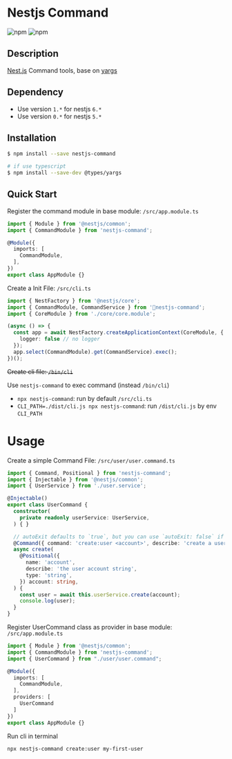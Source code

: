 # Nestjs Command

![npm](https://img.shields.io/npm/v/nestjs-command)
![npm](https://img.shields.io/npm/dw/nestjs-command)

## Description

[Nest.js](https://github.com/nestjs/nest) Command tools, base on [yargs](https://github.com/yargs/yargs)

## Dependency
- Use version `1.*` for nestjs `6.*`
- Use version `0.*` for nestjs `5.*`

## Installation

```bash
$ npm install --save nestjs-command

# if use typescript
$ npm install --save-dev @types/yargs
```

## Quick Start

Register the command module in base module: `/src/app.module.ts`

```ts
import { Module } from '@nestjs/common';
import { CommandModule } from 'nestjs-command';

@Module({
  imports: [
    CommandModule,
  ],
})
export class AppModule {}

```

Create a Init File: `/src/cli.ts`

```ts
import { NestFactory } from '@nestjs/core';
import { CommandModule, CommandService } from 'nestjs-command';
import { CoreModule } from './core/core.module';

(async () => {
  const app = await NestFactory.createApplicationContext(CoreModule, {
    logger: false // no logger
  });
  app.select(CommandModule).get(CommandService).exec();
})();

```

~~Create cli file: `/bin/cli`~~

Use `nestjs-command` to exec command (instead `/bin/cli`)

- `npx nestjs-command`: run by default `/src/cli.ts`
- `CLI_PATH=./dist/cli.js npx nestjs-command`: run `/dist/cli.js` by env `CLI_PATH`

# Usage

Create a simple Command File: `/src/user/user.command.ts`

```typescript
import { Command, Positional } from 'nestjs-command';
import { Injectable } from '@nestjs/common';
import { UserService } from './user.service';

@Injectable()
export class UserCommand {
  constructor(
    private readonly userService: UserService,
  ) { }

  // autoExit defaults to `true`, but you can use `autoExit: false` if you need more control
  @Command({ command: 'create:user <account>', describe: 'create a user', autoExit: true })
  async create(
    @Positional({
      name: 'account',
      describe: 'the user account string',
      type: 'string',
    }) account: string,
  ) {
    const user = await this.userService.create(account);
    console.log(user);
  }
}

```

Register UserCommand class as provider in base module: `/src/app.module.ts`

```typescript
import { Module } from '@nestjs/common';
import { CommandModule } from 'nestjs-command';
import { UserCommand } from "./user/user.command";

@Module({
  imports: [
    CommandModule,
  ],
  providers: [
    UserCommand
  ]
})
export class AppModule {}

```


Run cli in terminal

```bash
npx nestjs-command create:user my-first-user
```

